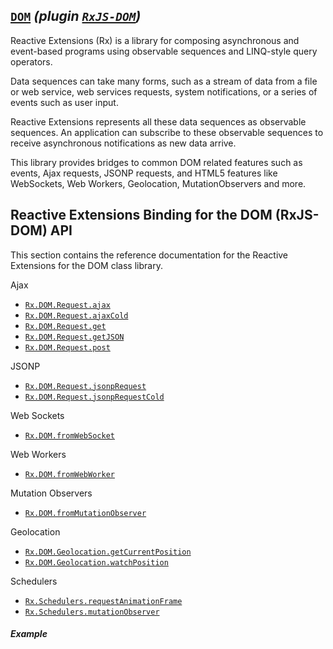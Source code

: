 ## [`DOM`]() *(plugin [`RxJS-DOM`](https://github.com/Reactive-Extensions/RxJS-DOM))*

Reactive Extensions (Rx) is a library for composing asynchronous and event-based programs using observable sequences and LINQ-style query operators.

Data sequences can take many forms, such as a stream of data from a file or web service, web services requests, system notifications, or a series of events such as user input.

Reactive Extensions represents all these data sequences as observable sequences. An application can subscribe to these observable sequences to receive asynchronous notifications as new data arrive. 

This library provides bridges to common DOM related features such as events, Ajax requests, JSONP requests, and HTML5 features like WebSockets, Web Workers, Geolocation, MutationObservers and more.

## Reactive Extensions Binding for the DOM (RxJS-DOM) API

This section contains the reference documentation for the Reactive Extensions for the DOM class library.

Ajax

- [`Rx.DOM.Request.ajax`](#rxdomrequestajaxurl--settings)
- [`Rx.DOM.Request.ajaxCold`](#rxdomrequestajaxcoldurl--settings)
- [`Rx.DOM.Request.get`](#rxdomrequestgeturl)
- [`Rx.DOM.Request.getJSON`](#rxdomrequestgetjsonurl)
- [`Rx.DOM.Request.post`](#rxdomrequestposturl-body)

JSONP

- [`Rx.DOM.Request.jsonpRequest`](#rxdomrequestjsonprequesturl--settings)
- [`Rx.DOM.Request.jsonpRequestCold`](#rxdomrequestjsonprequestcoldurl--settings)

Web Sockets

- [`Rx.DOM.fromWebSocket`](#rxdomfromwebsocketurl-protocol-observeroronnext)

Web Workers

- [`Rx.DOM.fromWebWorker`](#rxdomfromwebworkerurl)

Mutation Observers

- [`Rx.DOM.fromMutationObserver`](#rxdomfrommutationobservertarget-options)

Geolocation

- [`Rx.DOM.Geolocation.getCurrentPosition`](#rxdomgeolocationgetcurrentpositiongeolocationoptions)
- [`Rx.DOM.Geolocation.watchPosition`](#rxdomgeolocationwatchpositiongeolocationoptions)

Schedulers

- [`Rx.Schedulers.requestAnimationFrame`](#rxschedulerrequestanimationframescheduler)
- [`Rx.Schedulers.mutationObserver`](#rxschedulermutationobserverscheduler)

##### Example

[](http://jsbin.com/qemah/1/embed?js,output)